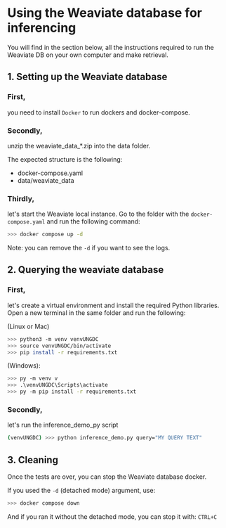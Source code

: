 # Using the Weaviate database for inferencing


You will find in the section below, all the instructions required to run the Weaviate DB on your own computer and make retrieval.
 
## 1. Setting up the Weaviate database

### First, 
you need to install `Docker` to run dockers and docker-compose.

### Secondly,
unzip the weaviate_data_*.zip into the data folder.

The expected structure is the following:
- docker-compose.yaml
- data/weaviate_data

### Thirdly,
let's start the Weaviate local instance. Go to the folder with the `docker-compose.yaml` and run the following command:

```bash
>>> docker compose up -d
```

Note: you can remove the `-d` if you want to see the logs.

## 2. Querying the weaviate database

### First,
let's create a virtual environment and install the required Python libraries.
Open a new terminal in the same folder and run the following:

(Linux or Mac)
```bash
>>> python3 -m venv venvUNGDC
>>> source venvUNGDC/bin/activate
>>> pip install -r requirements.txt
```

(Windows):
```bash
>>> py -m venv v
>>> .\venvUNGDC\Scripts\activate
>>> py -m pip install -r requirements.txt
```

### Secondly,
let's run the inference_demo_py script

```bash
(venvUNGDC) >>> python inference_demo.py query="MY QUERY TEXT"
```

## 3. Cleaning
Once the tests are over, you can stop the Weaviate database docker.

If you used the `-d` (detached mode) argument, use:
```bash
>>> docker compose down
```

And if you ran it without the detached mode, you can stop it with: `CTRL+C`

